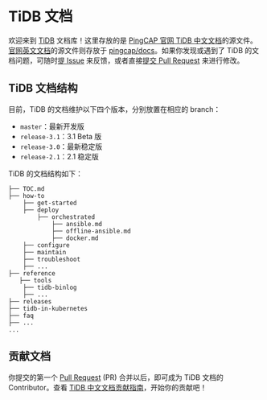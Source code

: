 # TiDB 文档

欢迎来到 [TiDB](https://github.com/pingcap/tidb) 文档库！这里存放的是 [PingCAP 官网 TiDB 中文文档](https://pingcap.com/docs-cn/stable/)的源文件。[官网英文文档](https://pingcap.com/docs/stable/)的源文件则存放于 [pingcap/docs](https://github.com/pingcap/docs)。如果你发现或遇到了 TiDB 的文档问题，可随时[提 Issue](https://github.com/pingcap/docs-cn/issues/new/choose) 来反馈，或者直接[提交 Pull Request](/CONTRIBUTING.md#pull-request-提交流程) 来进行修改。

## TiDB 文档结构

目前，TiDB 的文档维护以下四个版本，分别放置在相应的 branch：

- `master`：最新开发版
- `release-3.1`：3.1 Beta 版
- `release-3.0`：最新稳定版
- `release-2.1`：2.1 稳定版

TiDB 的文档结构如下：

```
├── TOC.md
├── how-to
    ├── get-started
    ├── deploy
        ├── orchestrated
            ├── ansible.md
            ├── offline-ansible.md
            ├── docker.md
    ├── configure
    ├── maintain
    ├── troubleshoot
    ├── ...
├── reference
   ├── tools
    ├── tidb-binlog
    ├── ...
├── releases
├── tidb-in-kubernetes
├── faq
├── ...
...
```

## 贡献文档

你提交的第一个 [Pull Request](https://help.github.com/en/github/getting-started-with-github/github-glossary#pull-request) (PR) 合并以后，即可成为 TiDB 文档的 Contributor。查看 [TiDB 中文文档贡献指南](/CONTRIBUTING.md)，开始你的贡献吧！
